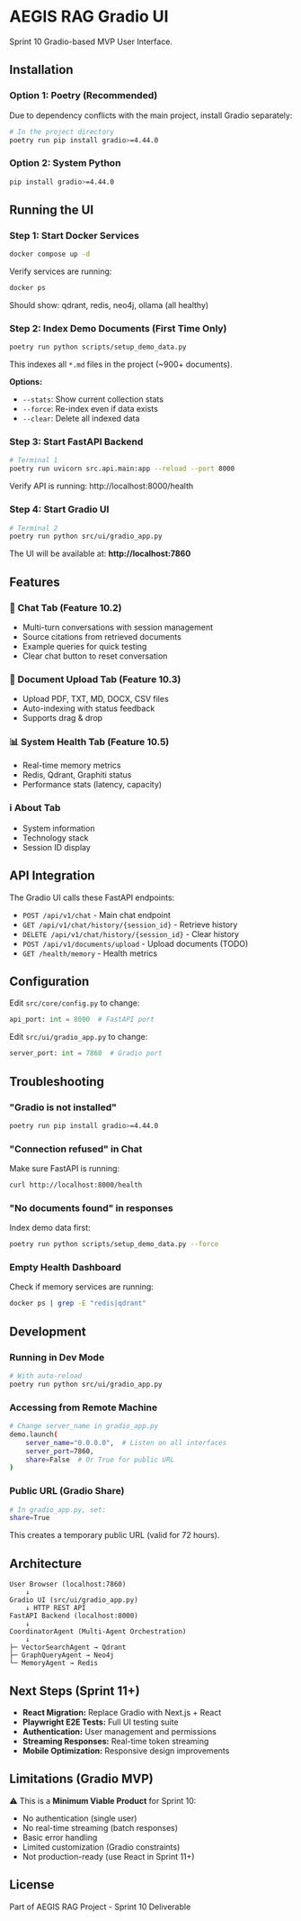 # AEGIS RAG Gradio UI

Sprint 10 Gradio-based MVP User Interface.

## Installation

### Option 1: Poetry (Recommended)

Due to dependency conflicts with the main project, install Gradio separately:

```bash
# In the project directory
poetry run pip install gradio>=4.44.0
```

### Option 2: System Python

```bash
pip install gradio>=4.44.0
```

## Running the UI

### Step 1: Start Docker Services

```bash
docker compose up -d
```

Verify services are running:
```bash
docker ps
```

Should show: qdrant, redis, neo4j, ollama (all healthy)

### Step 2: Index Demo Documents (First Time Only)

```bash
poetry run python scripts/setup_demo_data.py
```

This indexes all `*.md` files in the project (~900+ documents).

**Options:**
- `--stats`: Show current collection stats
- `--force`: Re-index even if data exists
- `--clear`: Delete all indexed data

### Step 3: Start FastAPI Backend

```bash
# Terminal 1
poetry run uvicorn src.api.main:app --reload --port 8000
```

Verify API is running: http://localhost:8000/health

### Step 4: Start Gradio UI

```bash
# Terminal 2
poetry run python src/ui/gradio_app.py
```

The UI will be available at: **http://localhost:7860**

## Features

### 💬 Chat Tab (Feature 10.2)
- Multi-turn conversations with session management
- Source citations from retrieved documents
- Example queries for quick testing
- Clear chat button to reset conversation

### 📄 Document Upload Tab (Feature 10.3)
- Upload PDF, TXT, MD, DOCX, CSV files
- Auto-indexing with status feedback
- Supports drag & drop

### 📊 System Health Tab (Feature 10.5)
- Real-time memory metrics
- Redis, Qdrant, Graphiti status
- Performance stats (latency, capacity)

### ℹ️ About Tab
- System information
- Technology stack
- Session ID display

## API Integration

The Gradio UI calls these FastAPI endpoints:

- `POST /api/v1/chat` - Main chat endpoint
- `GET /api/v1/chat/history/{session_id}` - Retrieve history
- `DELETE /api/v1/chat/history/{session_id}` - Clear history
- `POST /api/v1/documents/upload` - Upload documents (TODO)
- `GET /health/memory` - Health metrics

## Configuration

Edit `src/core/config.py` to change:

```python
api_port: int = 8000  # FastAPI port
```

Edit `src/ui/gradio_app.py` to change:

```python
server_port: int = 7860  # Gradio port
```

## Troubleshooting

### "Gradio is not installed"

```bash
poetry run pip install gradio>=4.44.0
```

### "Connection refused" in Chat

Make sure FastAPI is running:
```bash
curl http://localhost:8000/health
```

### "No documents found" in responses

Index demo data first:
```bash
poetry run python scripts/setup_demo_data.py --force
```

### Empty Health Dashboard

Check if memory services are running:
```bash
docker ps | grep -E "redis|qdrant"
```

## Development

### Running in Dev Mode

```bash
# With auto-reload
poetry run python src/ui/gradio_app.py
```

### Accessing from Remote Machine

```bash
# Change server_name in gradio_app.py
demo.launch(
    server_name="0.0.0.0",  # Listen on all interfaces
    server_port=7860,
    share=False  # Or True for public URL
)
```

### Public URL (Gradio Share)

```bash
# In gradio_app.py, set:
share=True
```

This creates a temporary public URL (valid for 72 hours).

## Architecture

```
User Browser (localhost:7860)
    ↓
Gradio UI (src/ui/gradio_app.py)
    ↓ HTTP REST API
FastAPI Backend (localhost:8000)
    ↓
CoordinatorAgent (Multi-Agent Orchestration)
    ↓
├─ VectorSearchAgent → Qdrant
├─ GraphQueryAgent → Neo4j
└─ MemoryAgent → Redis
```

## Next Steps (Sprint 11+)

- **React Migration:** Replace Gradio with Next.js + React
- **Playwright E2E Tests:** Full UI testing suite
- **Authentication:** User management and permissions
- **Streaming Responses:** Real-time token streaming
- **Mobile Optimization:** Responsive design improvements

## Limitations (Gradio MVP)

⚠️ This is a **Minimum Viable Product** for Sprint 10:

- No authentication (single user)
- No real-time streaming (batch responses)
- Basic error handling
- Limited customization (Gradio constraints)
- Not production-ready (use React in Sprint 11+)

## License

Part of AEGIS RAG Project - Sprint 10 Deliverable
